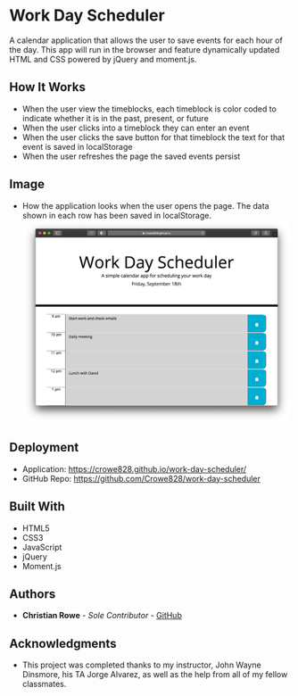 # Work Day Scheduler

A calendar application that allows the user to save events for each hour of the day. This app will run in the browser and feature dynamically updated HTML and CSS powered by jQuery and moment.js.

## How It Works

- When the user view the timeblocks, each timeblock is color coded to indicate whether it is in the past, present, or future
- When the user clicks into a timeblock they can enter an event
- When the user clicks the save button for that timeblock the text for that event is saved in localStorage
- When the user refreshes the page the saved events persist

## Image

- How the application looks when the user opens the page. The data shown in each row has been saved in localStorage. ![Work Day Scheduler](https://github.com/Crowe828/work-day-scheduler/blob/master/assets/images/work-day-scheduler.png)

## Deployment

- Application: https://crowe828.github.io/work-day-scheduler/
- GitHub Repo: https://github.com/Crowe828/work-day-scheduler

## Built With

- HTML5
- CSS3
- JavaScript
- jQuery
- Moment.js

## Authors

- **Christian Rowe** - _Sole Contributor_ - [GitHub](https://github.com/Crowe828)

## Acknowledgments

- This project was completed thanks to my instructor, John Wayne Dinsmore, his TA Jorge Alvarez, as well as the help from all of my fellow classmates.
